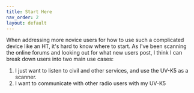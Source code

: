 ```yaml
---
title: Start Here
nav_order: 2
layout: default
---
```


When addressing more novice users for how to use such a complicated device like an HT, it's hard to know where to start. As I've been scanning the online forums and looking out for what new users post, I think I can break down users into two main use cases:
1) I just want to listen to civil and other services, and use the UV-K5 as a scanner.
2) I want to communicate with other radio users with my UV-K5
